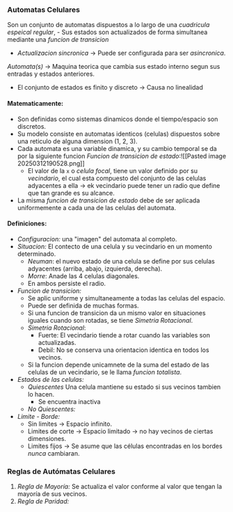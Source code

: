 ### Automatas Celulares
Son un conjunto de automatas dispuestos a lo largo de una _cuadricula espeical regular_, - Sus estados son actualizados de forma simultanea mediante una _funcion de transicion_ 
* _Actualizacion sincronica_ -> Puede ser configurada para ser _asincronica_.

_Automata(s)_ -> Maquina teorica que cambia sus estado interno segun sus entradas y estados anteriores.
* El conjunto de estados es finito y discreto -> Causa no linealidad
#### Matematicamente:
* Son definidas como sistemas dinamicos donde el tiempo/espacio son discretos.
* Su modelo consiste en automatas identicos (celulas) dispuestos sobre una reticulo de alguna dimension (1, 2, 3).
* Cada automata es una variable dinamica, y su cambio temporal se da por la siguiente funcion _Funcion de transicion de estado_:![[Pasted image 20250312190528.png]]
	* El valor de la `x` o _celula focal_, tiene un valor definido por su _vecindario_, el cual esta compuesto del conjunto de las celulas adyacentes a ella -> ek vecindario puede tener un radio que define que tan grande es su alcance.
* La misma _funcion de transicion de estado_ debe de ser aplicada uniformemente a cada una de las celulas del automata. 

#### Definiciones:
* _Configuracion:_ una "imagen" del automata al completo.
* _Situacion:_ El contecto de una celula y su vecindario en un momento determinado.
	* _Neuman_: el nuevo estado de una celula se define por sus celulas adyacentes (arriba, abajo, izquierda, derecha).
	* _Morre_: Anade las 4 celulas diagonales.
	* En ambos persiste el radio.
* _Funcion de transicion:_ 
	* Se aplic uniforme y simultaneamente a todas las celulas del espacio.
	* Puede ser definida de muchas formas.
	* Si una funcion de transicion da un mismo valor en situaciones iguales cuando son rotadas, se tiene _Simetria Rotacional_.
	* _Simetria Rotacional_: 
		* Fuerte: El vecindario tiende a rotar cuando las variables son actualizadas.
		* Debil: No se conserva una orientacion identica en todos los vecinos.
	* Si la funcion depende unicamnete de la suma del estado de las celulas de un vecindario, se le llama _funcion totalista_.
* _Estados de las celulas:_
	* _Quiescentes_ Una celula mantiene su estado si sus vecinos tambien lo hacen.
		* Se encuentra inactiva
	* _No Quiescentes:_ 
* _Limite - Borde:_ 
	* Sin limites -> Espacio infinito.
	* Limites de corte -> Espacio limitado -> no hay vecinos de ciertas dimensiones.
	* Limites fijos -> Se asume que las células encontradas en los bordes _nunca_ cambiaran.
### Reglas de Autómatas Celulares

1. _Regla de Mayoría:_ Se actualiza el valor conforme al valor que tengan la mayoría de sus vecinos.
2. _Regla de Paridad:_ 

